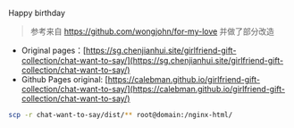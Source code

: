 Happy birthday

> 参考来自 https://github.com/wongjohn/for-my-love 并做了部分改造

- Original pages：[https://sg.chenjianhui.site/girlfriend-gift-collection/chat-want-to-say/](https://sg.chenjianhui.site/girlfriend-gift-collection/chat-want-to-say/)
- Github Pages original: [https://calebman.github.io/girlfriend-gift-collection/chat-want-to-say/](https://calebman.github.io/girlfriend-gift-collection/chat-want-to-say/)

```bash
scp -r chat-want-to-say/dist/** root@domain:/nginx-html/
```
